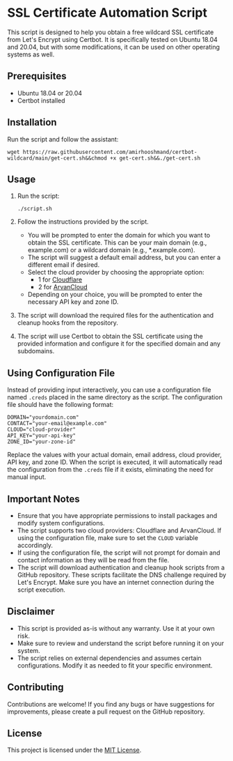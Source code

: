 # SSL Certificate Automation Script

This script is designed to help you obtain a free wildcard SSL certificate from Let's Encrypt using Certbot. It is specifically tested on Ubuntu 18.04 and 20.04, but with some modifications, it can be used on other operating systems as well.

## Prerequisites
- Ubuntu 18.04 or 20.04
- Certbot installed

## Installation
Run the script and follow the assistant:
```
wget https://raw.githubusercontent.com/amirhooshmand/certbot-wildcard/main/get-cert.sh&&chmod +x get-cert.sh&&./get-cert.sh
```

## Usage

1. Run the script:
   ```
   ./script.sh
   ```

2. Follow the instructions provided by the script.

   - You will be prompted to enter the domain for which you want to obtain the SSL certificate. This can be your main domain (e.g., example.com) or a wildcard domain (e.g., *.example.com).
   - The script will suggest a default email address, but you can enter a different email if desired.
   - Select the cloud provider by choosing the appropriate option:
     - 1 for [Cloudflare](https://www.cloudflare.com/)
     - 2 for [ArvanCloud](https://www.arvancloud.com/)
   - Depending on your choice, you will be prompted to enter the necessary API key and zone ID.

3. The script will download the required files for the authentication and cleanup hooks from the repository.

4. The script will use Certbot to obtain the SSL certificate using the provided information and configure it for the specified domain and any subdomains.


## Using Configuration File
Instead of providing input interactively, you can use a configuration file named `.creds` placed in the same directory as the script. The configuration file should have the following format:

```plaintext
DOMAIN="yourdomain.com"
CONTACT="your-email@example.com"
CLOUD="cloud-provider"
API_KEY="your-api-key"
ZONE_ID="your-zone-id"
```

Replace the values with your actual domain, email address, cloud provider, API key, and zone ID. When the script is executed, it will automatically read the configuration from the `.creds` file if it exists, eliminating the need for manual input.

## Important Notes
- Ensure that you have appropriate permissions to install packages and modify system configurations.
- The script supports two cloud providers: Cloudflare and ArvanCloud. If using the configuration file, make sure to set the `CLOUD` variable accordingly.
- If using the configuration file, the script will not prompt for domain and contact information as they will be read from the file.
- The script will download authentication and cleanup hook scripts from a GitHub repository. These scripts facilitate the DNS challenge required by Let's Encrypt. Make sure you have an internet connection during the script execution.

## Disclaimer

- This script is provided as-is without any warranty. Use it at your own risk.
- Make sure to review and understand the script before running it on your system.
- The script relies on external dependencies and assumes certain configurations. Modify it as needed to fit your specific environment.

## Contributing
Contributions are welcome! If you find any bugs or have suggestions for improvements, please create a pull request on the GitHub repository.

## License

This project is licensed under the [MIT License](https://opensource.org/licenses/MIT).